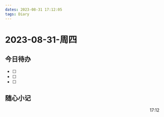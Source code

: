 ```yaml
---
dates: 2023-08-31 17:12:05
tags: Diary
---
```

# 2023-08-31-周四

## 今日待办

- [ ] 
- [ ] 
- [ ] 

## 随心小记



<p align="right">17:12<p/>
